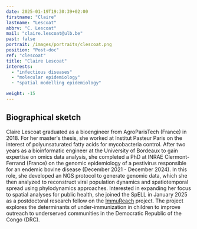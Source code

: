 ```yaml
---
date: 2025-01-19T19:30:39+02:00
firstname: "Claire"
lastname: "Lescoat"
abbrv: "C. Lescoat"
mail: "claire.lescoat@ulb.be"
past: false
portrait: /images/portraits/clescoat.png
position: "Post-doc"
ref: "clescoat"
title: "Claire Lescoat"
interests:
  - "infectious diseases"
  - "molecular epidemiology"
  - "spatial modelling epidemiology"

weight: -15
---
```


## Biographical sketch

Claire Lescoat graduated as a bioengineer from AgroParisTech (France) in 2018. For her master's thesis, she worked at Institut Pasteur Paris on the interest of polyunsaturated fatty acids for mycobacteria control. After two years as a bioinformatic engineer at the University of Bordeaux to gain expertise on omics data analysis, she completed a PhD at INRAE Clermont-Ferrand (France) on the genomic epidemiology of a pestivirus responsible for an endemic bovine disease (December 2021 - December 2024). In this role, she developed an NGS protocol to generate genomic data, which she then analyzed to reconstruct viral population dynamics and spatiotemporal spread using phylodynamics approaches. Interested in expanding her focus to spatial analyses for public health, she joined the SpELL in January 2025 as a postdoctoral research fellow on the [ImmuReach](https://spell.ulb.be/page/projects/) project. The project explores the determinants of under-immunization in children to improve outreach to underserved communities in the Democratic Republic of the Congo (DRC).
